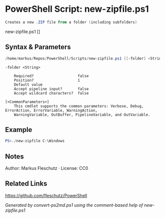 # PowerShell Script: new-zipfile.ps1
```powershell
Creates a new .ZIP file from a folder (including subfolders)
```

new-zipfile.ps1 [<folder>]

## Syntax & Parameters
```powershell
/home/markus/Repos/PowerShell/Scripts/new-zipfile.ps1 [[-folder] <String>] [<CommonParameters>]
```

```
-folder <String>
    
    Required?                    false
    Position?                    1
    Default value                
    Accept pipeline input?       false
    Accept wildcard characters?  false
```

```
[<CommonParameters>]
    This cmdlet supports the common parameters: Verbose, Debug, ErrorAction, ErrorVariable, WarningAction, 
    WarningVariable, OutBuffer, PipelineVariable, and OutVariable.
```

## Example
```powershell
PS>./new-zipfile C:\Windows
```


## Notes
Author: Markus Fleschutz · License: CC0

## Related Links
https://github.com/fleschutz/PowerShell

*Generated by convert-ps2md.ps1 using the comment-based help of new-zipfile.ps1*
